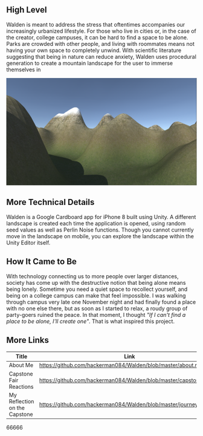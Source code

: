 ## High Level
Walden is meant to address the stress that oftentimes accompanies our increasingly urbanized lifestyle. For those who live in cities or, in the case of the creator, college campuses, it can be hard to find a space to be alone. Parks are crowded with other people, and living with roommates means not having your own space to completely unwind. With scientific literature suggesting that being in nature can reduce anxiety, Walden uses procedural generation to create a mountain landscape for the user to immerse themselves in 

![Image of Walden](/assets/Walden.png)

## More Technical Details
Walden is a Google Cardboard app for iPhone 8 built using Unity. A different landscape is created each time the application is opened, using random seed values as well as Perlin Noise functions. Though you cannot currently move in the landscape on mobile, you can explore the landscape within the Unity Editor itself. 

## How It Came to Be
With technology connecting us to more people over larger distances, society has come up with the destructive notion that being alone means being lonely. Sometime you need a quiet space to recollect yourself, and being on a college campus can make that feel impossible. I was walking through campus very late one November night and had finally found a place with no one else there, but as soon as I started to relax, a roudy group of party-goers ruined the peace. In that moment, I thought *"If I can't find a place to be alone, I'll create one"*. That is what inspired this project.

## More Links
Title | Link
------------ |------------
About Me | https://github.com/hackerman084/Walden/blob/master/about.md
Capstone Fair Reactions | https://github.com/hackerman084/Walden/blob/master/capstonefair.md
My Reflection on the Capstone | https://github.com/hackerman084/Walden/blob/master/journey.md

66666
